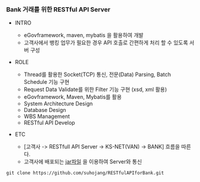 ### Bank 거래를 위한 RESTful API Server

+ INTRO
  + eGovframework, maven, mybatis 을 활용하여 개발
  + 고객사에서 뱅킹 업무가 필요한 경우 API 호출로 간편하게 처리 할 수 있도록 서버 구성

+ ROLE
  + Thread를 활용한 Socket(TCP) 통신, 전문(Data) Parsing, Batch Schedule 기능 구현
  + Request Data Validate를 위한 Filter 기능 구현 (xsd, xml 활용)
  + eGovframework, Maven, Mybatis를 활용
  + System Architecture Design
  + Database Design
  + WBS Management
  + RESTful API Develop

+ ETC
  + [고객사 -> RESTfull API Server -> KS-NET(VAN) -> BANK] 흐름을 따른다.
  + 고객사에 배포되는 [jar파일](https://github.com/suhojang/RESTfulAPIforBank-jar) 을 이용하여 Server와 통신 

```
git clone https://github.com/suhojang/RESTfulAPIforBank.git
```
